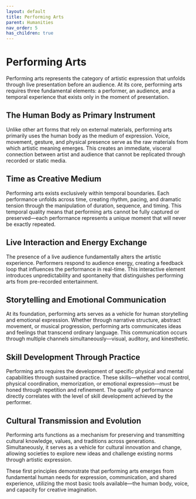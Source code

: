 ```yaml
---
layout: default
title: Performing Arts
parent: Humanities
nav_order: 5
has_children: true
---
```


# Performing Arts

Performing arts represents the category of artistic expression that unfolds through live presentation before an audience. At its core, performing arts requires three fundamental elements: a performer, an audience, and a temporal experience that exists only in the moment of presentation.

## The Human Body as Primary Instrument

Unlike other art forms that rely on external materials, performing arts primarily uses the human body as the medium of expression. Voice, movement, gesture, and physical presence serve as the raw materials from which artistic meaning emerges. This creates an immediate, visceral connection between artist and audience that cannot be replicated through recorded or static media.

## Time as Creative Medium

Performing arts exists exclusively within temporal boundaries. Each performance unfolds across time, creating rhythm, pacing, and dramatic tension through the manipulation of duration, sequence, and timing. This temporal quality means that performing arts cannot be fully captured or preserved—each performance represents a unique moment that will never be exactly repeated.

## Live Interaction and Energy Exchange

The presence of a live audience fundamentally alters the artistic experience. Performers respond to audience energy, creating a feedback loop that influences the performance in real-time. This interactive element introduces unpredictability and spontaneity that distinguishes performing arts from pre-recorded entertainment.

## Storytelling and Emotional Communication

At its foundation, performing arts serves as a vehicle for human storytelling and emotional expression. Whether through narrative structure, abstract movement, or musical progression, performing arts communicates ideas and feelings that transcend ordinary language. This communication occurs through multiple channels simultaneously—visual, auditory, and kinesthetic.

## Skill Development Through Practice

Performing arts requires the development of specific physical and mental capabilities through sustained practice. These skills—whether vocal control, physical coordination, memorization, or emotional expression—must be honed through repetition and refinement. The quality of performance directly correlates with the level of skill development achieved by the performer.

## Cultural Transmission and Evolution

Performing arts functions as a mechanism for preserving and transmitting cultural knowledge, values, and traditions across generations. Simultaneously, it serves as a vehicle for cultural innovation and change, allowing societies to explore new ideas and challenge existing norms through artistic expression.

These first principles demonstrate that performing arts emerges from fundamental human needs for expression, communication, and shared experience, utilizing the most basic tools available—the human body, voice, and capacity for creative imagination.

